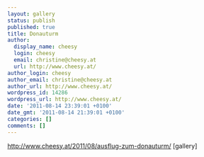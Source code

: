 ```yaml
---
layout: gallery
status: publish
published: true
title: Donauturm
author:
  display_name: cheesy
  login: cheesy
  email: christine@cheesy.at
  url: http://www.cheesy.at/
author_login: cheesy
author_email: christine@cheesy.at
author_url: http://www.cheesy.at/
wordpress_id: 14286
wordpress_url: http://www.cheesy.at/
date: '2011-08-14 23:39:01 +0100'
date_gmt: '2011-08-14 21:39:01 +0100'
categories: []
comments: []
---
```

http://www.cheesy.at/2011/08/ausflug-zum-donauturm/
[gallery]<!--:-->
